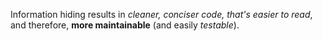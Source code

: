 Information hiding results in _cleaner, conciser code, that's easier to read_, and therefore, **more maintainable** (and easily _testable_).
